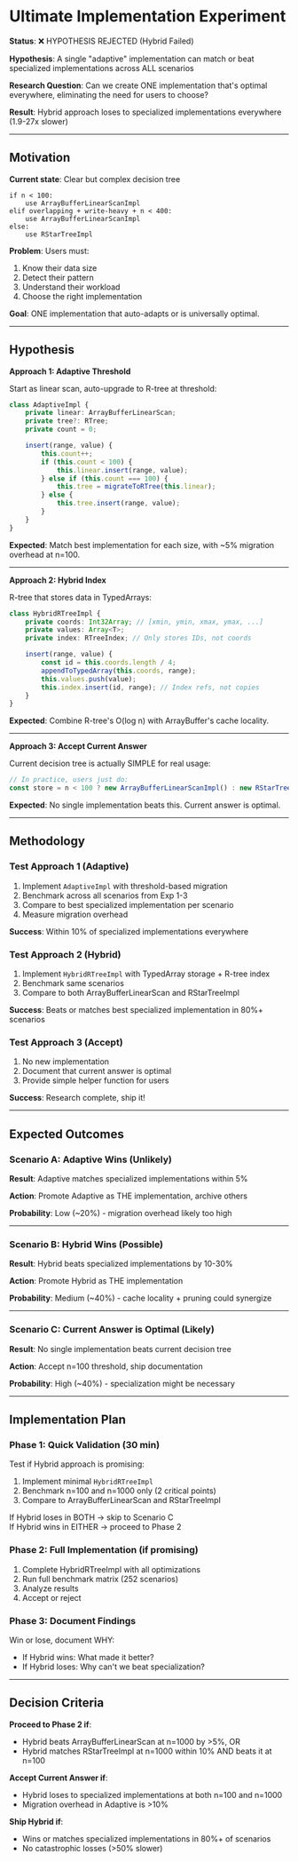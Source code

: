 # Ultimate Implementation Experiment

**Status**: ❌ HYPOTHESIS REJECTED (Hybrid Failed)

**Hypothesis**: A single "adaptive" implementation can match or beat specialized implementations across ALL scenarios

**Research Question**: Can we create ONE implementation that's optimal everywhere, eliminating the need for users to choose?

**Result**: Hybrid approach loses to specialized implementations everywhere (1.9-27x slower)

---

## Motivation

**Current state**: Clear but complex decision tree

```
if n < 100:
    use ArrayBufferLinearScanImpl
elif overlapping + write-heavy + n < 400:
    use ArrayBufferLinearScanImpl
else:
    use RStarTreeImpl
```

**Problem**: Users must:

1. Know their data size
2. Detect their pattern
3. Understand their workload
4. Choose the right implementation

**Goal**: ONE implementation that auto-adapts or is universally optimal.

---

## Hypothesis

**Approach 1: Adaptive Threshold**

Start as linear scan, auto-upgrade to R-tree at threshold:

```typescript
class AdaptiveImpl {
	private linear: ArrayBufferLinearScan;
	private tree?: RTree;
	private count = 0;

	insert(range, value) {
		this.count++;
		if (this.count < 100) {
			this.linear.insert(range, value);
		} else if (this.count === 100) {
			this.tree = migrateToRTree(this.linear);
		} else {
			this.tree.insert(range, value);
		}
	}
}
```

**Expected**: Match best implementation for each size, with ~5% migration overhead at n=100.

---

**Approach 2: Hybrid Index**

R-tree that stores data in TypedArrays:

```typescript
class HybridRTreeImpl {
	private coords: Int32Array; // [xmin, ymin, xmax, ymax, ...]
	private values: Array<T>;
	private index: RTreeIndex; // Only stores IDs, not coords

	insert(range, value) {
		const id = this.coords.length / 4;
		appendToTypedArray(this.coords, range);
		this.values.push(value);
		this.index.insert(id, range); // Index refs, not copies
	}
}
```

**Expected**: Combine R-tree's O(log n) with ArrayBuffer's cache locality.

---

**Approach 3: Accept Current Answer**

Current decision tree is actually SIMPLE for real usage:

```typescript
// In practice, users just do:
const store = n < 100 ? new ArrayBufferLinearScanImpl() : new RStarTreeImpl();
```

**Expected**: No single implementation beats this. Current answer is optimal.

---

## Methodology

### Test Approach 1 (Adaptive)

1. Implement `AdaptiveImpl` with threshold-based migration
2. Benchmark across all scenarios from Exp 1-3
3. Compare to best specialized implementation per scenario
4. Measure migration overhead

**Success**: Within 10% of specialized implementations everywhere

### Test Approach 2 (Hybrid)

1. Implement `HybridRTreeImpl` with TypedArray storage + R-tree index
2. Benchmark same scenarios
3. Compare to both ArrayBufferLinearScan and RStarTreeImpl

**Success**: Beats or matches best specialized implementation in 80%+ scenarios

### Test Approach 3 (Accept)

1. No new implementation
2. Document that current answer is optimal
3. Provide simple helper function for users

**Success**: Research complete, ship it!

---

## Expected Outcomes

### Scenario A: Adaptive Wins (Unlikely)

**Result**: Adaptive matches specialized implementations within 5%

**Action**: Promote Adaptive as THE implementation, archive others

**Probability**: Low (~20%) - migration overhead likely too high

---

### Scenario B: Hybrid Wins (Possible)

**Result**: Hybrid beats specialized implementations by 10-30%

**Action**: Promote Hybrid as THE implementation

**Probability**: Medium (~40%) - cache locality + pruning could synergize

---

### Scenario C: Current Answer is Optimal (Likely)

**Result**: No single implementation beats current decision tree

**Action**: Accept n=100 threshold, ship documentation

**Probability**: High (~40%) - specialization might be necessary

---

## Implementation Plan

### Phase 1: Quick Validation (30 min)

Test if Hybrid approach is promising:

1. Implement minimal `HybridRTreeImpl`
2. Benchmark n=100 and n=1000 only (2 critical points)
3. Compare to ArrayBufferLinearScan and RStarTreeImpl

If Hybrid loses in BOTH → skip to Scenario C\
If Hybrid wins in EITHER → proceed to Phase 2

### Phase 2: Full Implementation (if promising)

1. Complete HybridRTreeImpl with all optimizations
2. Run full benchmark matrix (252 scenarios)
3. Analyze results
4. Accept or reject

### Phase 3: Document Findings

Win or lose, document WHY:

- If Hybrid wins: What made it better?
- If Hybrid loses: Why can't we beat specialization?

---

## Decision Criteria

**Proceed to Phase 2 if**:

- Hybrid beats ArrayBufferLinearScan at n=1000 by >5%, OR
- Hybrid matches RStarTreeImpl at n=1000 within 10% AND beats it at n=100

**Accept Current Answer if**:

- Hybrid loses to specialized implementations at both n=100 and n=1000
- Migration overhead in Adaptive is >10%

**Ship Hybrid if**:

- Wins or matches specialized implementations in 80%+ of scenarios
- No catastrophic losses (>50% slower)
